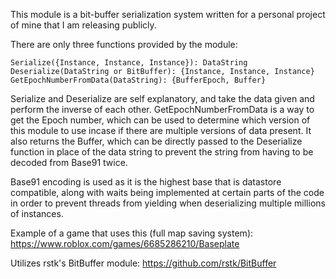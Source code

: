 This module is a bit-buffer serialization system written for a personal project of mine that I am releasing publicly.

There are only three functions provided by the module:
```
Serialize({Instance, Instance, Instance}): DataString
Deserialize(DataString or BitBuffer): {Instance, Instance, Instance}
GetEpochNumberFromData(DataString): {BufferEpoch, Buffer}
```

Serialize and Deserialize are self explanatory, and take the data given and perform the inverse of each other. GetEpochNumberFromData is a way to get the Epoch number, which can be used to determine which version of this module to use incase if there are multiple versions of data present. It also returns the Buffer, which can be directly passed to the Deserialize function in place of the data string to prevent the string from having to be decoded from Base91 twice.

Base91 encoding is used as it is the highest base that is datastore compatible, along with waits being implemented at certain parts of the code in order to prevent threads from yielding when deserializing multiple millions of instances.

Example of a game that uses this (full map saving system):
https://www.roblox.com/games/6685286210/Baseplate

Utilizes rstk's BitBuffer module:
https://github.com/rstk/BitBuffer